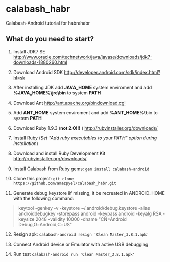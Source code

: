 calabash_habr
=============

Calabash-Android tutorial for habrahabr

What do you need to start?
---------------------------------------
1. Install JDK7 SE http://www.oracle.com/technetwork/java/javase/downloads/jdk7-downloads-1880260.html

2. Download Android SDK http://developer.android.com/sdk/index.html?hl=sk

3. After installing JDK add **JAVA_HOME** system enviroment and add **%JAVA_HOME%\jre\bin** to system **PATH**

4. Download Ant http://ant.apache.org/bindownload.cgi

5. Add **ANT_HOME** system enviroment and add **%ANT_HOME%**\bin to system **PATH**

6. Download Ruby 1.9.3 (**not 2.0!!!** ) http://rubyinstaller.org/downloads/

7. Install Ruby (*Set "Add ruby executables to your PATH" option during installation*)

8. Download and install Ruby Development Kit http://rubyinstaller.org/downloads/

9. Install Calabash from Ruby gems: `gem install calabash-android`

10. Clone this project: `git clone https://github.com/amazpyel/calabash_habr.git`

11. Generate debug.keystore iif missing, it be recreated in ANDROID_HOME with the following command:
>keytool -genkey -v -keystore ~/.android/debug.keystore -alias androiddebugkey -storepass android -keypass android -keyalg RSA -keysize 2048 -validity 10000 -dname "CN=Android Debug,O=Android,C=US"

12. Resign apk: `calabash-android resign 'Clean Master_3.8.1.apk'`

13. Connect Android device or Emulator with active USB debugging

14. Run test `calabash-android run 'Clean Master_3.8.1.apk'`
